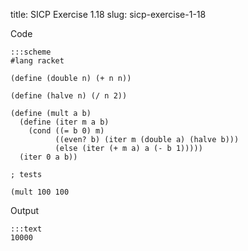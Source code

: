 title: SICP Exercise 1.18
slug: sicp-exercise-1-18

Code
```
:::scheme
#lang racket

(define (double n) (+ n n))

(define (halve n) (/ n 2))

(define (mult a b)
  (define (iter m a b)
    (cond ((= b 0) m)
          ((even? b) (iter m (double a) (halve b)))
          (else (iter (+ m a) a (- b 1)))))
  (iter 0 a b))

; tests

(mult 100 100
```

Output
```
:::text
10000
```
